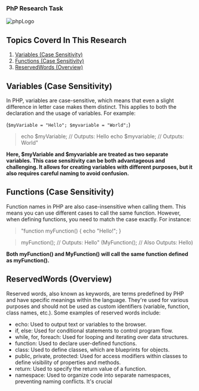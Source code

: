 ### PhP Research Task
![phpLogo](https://upload.wikimedia.org/wikipedia/commons/thumb/2/27/PHP-logo.svg/1200px-PHP-logo.svg.png)

## Topics Coverd In This Research

1. [Variables (Case Sensitivity)](#Variables-case-sensitivity)
2. [Functions (Case Sensitivity)](#functions-case-sensitivity)
3. [ReservedWords (Overview)](#reservedwords-overview)

## Variables (Case Sensitivity)

In PHP, variables are case-sensitive, which means that even a slight difference in letter case makes them distinct. This applies to both the declaration and the usage of variables. For example:

(`$myVariable = "Hello";
 $myvariable = "World";`)

> echo $myVariable; // Outputs: Hello
> echo $myvariable; // Outputs: World"

**Here, $myVariable and $myvariable are treated as two separate variables. This case sensitivity can be both advantageous and challenging. It allows for creating variables with different purposes, but it also requires careful naming to avoid confusion.**

## Functions (Case Sensitivity)

Function names in PHP are also case-insensitive when calling them. This means you can use different cases to call the same function. However, when defining functions, you need to match the case exactly. For instance:

> "function myFunction() {
> echo "Hello!";
> }

> myFunction(); // Outputs: Hello"
 (MyFunction(); // Also Outputs: Hello)

**Both myFunction() and MyFunction() will call the same function defined as myFunction().**

## ReservedWords (Overview)

Reserved words, also known as keywords, are terms predefined by PHP and have specific meanings within the language. They're used for various purposes and should not be used as custom identifiers (variable, function, class names, etc.). Some examples of reserved words include:

- echo: Used to output text or variables to the browser.
- if, else: Used for conditional statements to control program flow.
- while, for, foreach: Used for looping and iterating over data structures.
- function: Used to declare user-defined functions.
- class: Used to define classes, which are blueprints for objects.
- public, private, protected: Used for access modifiers within classes to define visibility of properties and methods.
- return: Used to specify the return value of a function.
- namespace: Used to organize code into separate namespaces, preventing naming conflicts.
  It's crucial

